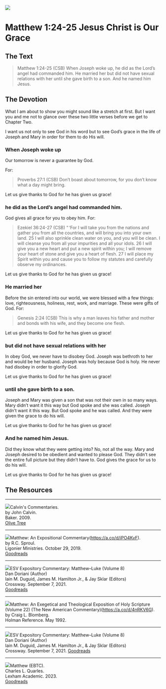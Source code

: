 <img class="intro-right" src="/images/art-matthew.jpg">

# Matthew 1:24-25 Jesus Christ is Our Grace

## The Text

> Matthew 1:24-25 (CSB) When Joseph woke up, he did as the Lord’s angel had commanded him. He married her but did not have sexual relations with her until she gave birth to a son. And he named him Jesus.

## The Devotion

What I am about to show you might sound like a stretch at first. But I want you and me not to glance over these two little verses before we get to Chapter Two.

I want us not only to see God in his word but to see God’s grace in the life of Joseph and Mary in order for them to do His will.

### When Joseph woke up

Our tomorrow is never a guarantee by God.

For:
>Proverbs 27:1 (CSB) Don’t boast about tomorrow,
for you don’t know what a day might bring.

Let us give thanks to God for he has given us grace!

### he did as the Lord’s angel had commanded him. 

God gives all grace for you to obey him. For:

>Ezekiel 36:24-27 (CSB) “ ‘For I will take you from the nations and gather you from all the countries, and will bring you into your own land. 25 I will also sprinkle clean water on you, and you will be clean. I will cleanse you from all your impurities and all your idols. 26 I will give you a new heart and put a new spirit within you; I will remove your heart of stone and give you a heart of flesh. 27 I will place my Spirit within you and cause you to follow my statutes and carefully observe my ordinances.

Let us give thanks to God for he has given us grace!

### He married her

Before the sin entered into our world, we were blessed with a few things: love, righteousness, holiness, rest, work, and marriage. These were gifts of God. For:

>Genesis 2:24 (CSB) This is why a man leaves his father and mother and bonds with his wife, and they become one flesh.

Let us give thanks to God for he has given us grace!

### but did not have sexual relations with her

In obey God, we never have to disobey God. Joseph was bethroth to her and would be her husband. Joseph was holy because God is holy. He never had disobey in order to glorify God.

Let us give thanks to God for he has given us grace!

### until she gave birth to a son. 

Joseph and Mary was given a son that was not their own in so many ways. Mary didn’t want it this way but God spoke and she was called. Joseph didn’t want it this way. But God spoke and he was called. And they were given the grace to do his will.

Let us give thanks to God for he has given us grace!

### And he named him Jesus.

Did they know what they were getting into? No, not all the way. Mary and Joseph desired to be obedient and wanted to please God. They didn’t see the entire full picture but they didn’t have to. God gives the grace for us to do his will.

Let us give thanks to God for he has given us grace!

## The Resources

<hr style="clear:both;">

<img src="/images/commentary-calvin-set-portrait.jpg">Calvin's Commentaries.  
by John Calvin.  
Baker. 2009.  
[Olive Tree](https://www.olivetree.com/store/product.php?productid=17517)

<hr style="clear:both;">

<img src="/images/commentary-matthew-sproul.jpg">Matthew: An Expositional Commentary(https://a.co/d/iPO4KvF).  
by R.C. Sproul.  
Ligonier Ministries. October 29, 2019.  
[Goodreads](https://www.goodreads.com/book/show/14453116-matthew?ac=1&from_search=true&qid=1gLpP1i9jq&rank=1)

<hr style="clear:both;">

<img src="/images/commentary-esv-expository-set.jpg">ESV Expository Commentary: Matthew–Luke (Volume 8)  
Dan Doriani (Author)  
Iain M. Duguid, James M. Hamilton Jr., & Jay Sklar (Editors)  
Crossway. September 7, 2021.  
[Goodreads](https://www.goodreads.com/book/show/50611048-esv-expository-commentary-volume-8?ac=1&from_search=true&qid=KXgplk0Joa&rank=1)

<hr style="clear:both;">

<img src="/images/commentary-matthew-nac-blomberg.jpg">Matthew: An Exegetical and Theological Exposition of Holy Scripture (Volume 22) (The New American Commentary)(https://a.co/d/4nRKV6G).  
by Craig L. Blomberg.  
Holman Reference. May 1992.

<hr style="clear:both;">

<img src="/images/commentary-matthew-luke-esv.jpg">ESV Expository Commentary: Matthew–Luke (Volume 8)  
Dan Doriani (Author)  
Iain M. Duguid, James M. Hamilton Jr., & Jay Sklar (Editors)  
Crossway. September 7, 2021.
[Goodreads](https://www.goodreads.com/book/show/50611048-esv-expository-commentary-volume-8?from_search=true&from_srp=true&qid=FBpWi6R83q&rank=1)

<hr style="clear:both;">

<img src="/images/commentary-matthew-ebtc-quarles.jpg
">Matthew (EBTC).  
Charles L. Quarles.  
Lexham Academic. 2023.  
[Goodreads](https://www.goodreads.com/book/show/62157376-matthew?from_search=true&from_srp=true&qid=dbeLIqrV0q&rank=4)
